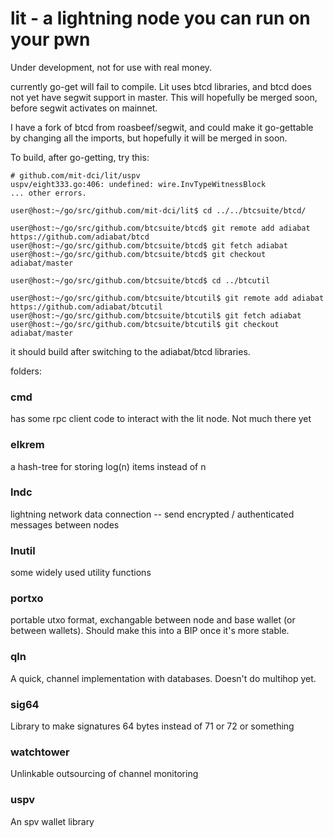 # lit - a lightning node you can run on your pwn

Under development, not for use with real money.

currently go-get will fail to compile.  Lit uses btcd libraries, and btcd does not yet have segwit support in master.  This will hopefully be merged soon, before segwit activates on mainnet.  

I have a fork of btcd from roasbeef/segwit, and could make it go-gettable by changing all the imports, but hopefully it will be merged in soon.

To build, after go-getting, try this:
```
# github.com/mit-dci/lit/uspv
uspv/eight333.go:406: undefined: wire.InvTypeWitnessBlock
... other errors.

user@host:~/go/src/github.com/mit-dci/lit$ cd ../../btcsuite/btcd/

user@host:~/go/src/github.com/btcsuite/btcd$ git remote add adiabat https://github.com/adiabat/btcd
user@host:~/go/src/github.com/btcsuite/btcd$ git fetch adiabat
user@host:~/go/src/github.com/btcsuite/btcd$ git checkout adiabat/master

user@host:~/go/src/github.com/btcsuite/btcd$ cd ../btcutil

user@host:~/go/src/github.com/btcsuite/btcutil$ git remote add adiabat https://github.com/adiabat/btcutil
user@host:~/go/src/github.com/btcsuite/btcutil$ git fetch adiabat
user@host:~/go/src/github.com/btcsuite/btcutil$ git checkout adiabat/master
```
it should build after switching to the adiabat/btcd libraries.  

folders:

### cmd
has some rpc client code to interact with the lit node.  Not much there yet

### elkrem
a hash-tree for storing log(n) items instead of n

### lndc
lightning network data connection -- send encrypted / authenticated messages between nodes

### lnutil
some widely used utility functions

### portxo
portable utxo format, exchangable between node and base wallet (or between wallets).  Should make this into a BIP once it's more stable.

### qln
A quick, channel implementation with databases.  Doesn't do multihop yet.

### sig64
Library to make signatures 64 bytes instead of 71 or 72 or something

### watchtower
Unlinkable outsourcing of channel monitoring

### uspv
An spv wallet library
